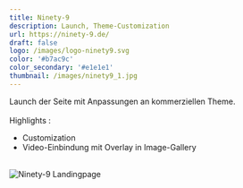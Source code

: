 ```yaml
---
title: Ninety-9
description: Launch, Theme-Customization 
url: https://ninety-9.de/
draft: false
logo: /images/logo-ninety9.svg
color: '#b7ac9c'
color_secondary: '#e1e1e1'
thumbnail: /images/ninety9_1.jpg
---
```

Launch der Seite mit Anpassungen an kommerziellen Theme.\
\
Highlights :
- Customization
- Video-Einbindung mit Overlay in Image-Gallery

\
![Ninety-9 Landingpage](/images/ninety9_1.jpg)
